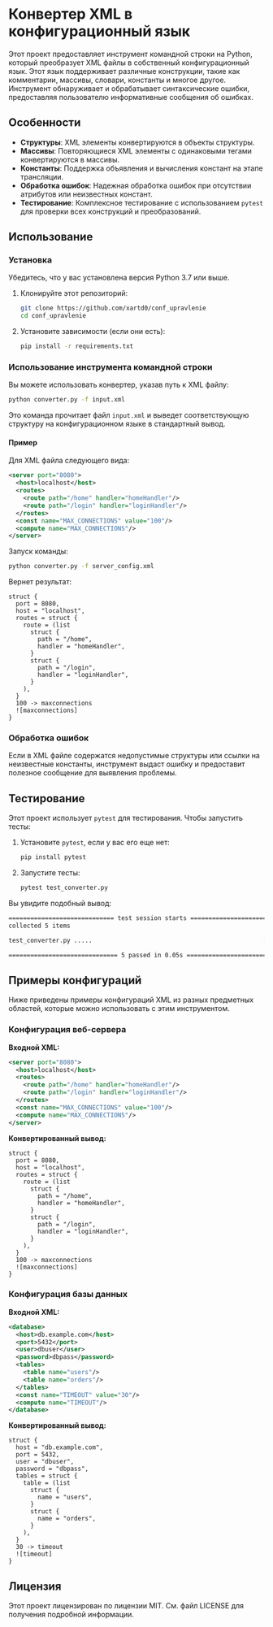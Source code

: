 
# Конвертер XML в конфигурационный язык

Этот проект предоставляет инструмент командной строки на Python, который преобразует XML файлы в собственный конфигурационный язык. Этот язык поддерживает различные конструкции, такие как комментарии, массивы, словари, константы и многое другое. Инструмент обнаруживает и обрабатывает синтаксические ошибки, предоставляя пользователю информативные сообщения об ошибках.

## Особенности

- **Структуры**: XML элементы конвертируются в объекты структуры.
- **Массивы**: Повторяющиеся XML элементы с одинаковыми тегами конвертируются в массивы.
- **Константы**: Поддержка объявления и вычисления констант на этапе трансляции.
- **Обработка ошибок**: Надежная обработка ошибок при отсутствии атрибутов или неизвестных констант.
- **Тестирование**: Комплексное тестирование с использованием `pytest` для проверки всех конструкций и преобразований.

## Использование

### Установка

Убедитесь, что у вас установлена версия Python 3.7 или выше.

1. Клонируйте этот репозиторий:

    ```bash
    git clone https://github.com/xartd0/conf_upravlenie
    cd conf_upravlenie
    ```

2. Установите зависимости (если они есть):

    ```bash
    pip install -r requirements.txt
    ```

### Использование инструмента командной строки

Вы можете использовать конвертер, указав путь к XML файлу:

```bash
python converter.py -f input.xml
```

Это команда прочитает файл `input.xml` и выведет соответствующую структуру на конфигурационном языке в стандартный вывод.

#### Пример

Для XML файла следующего вида:

```xml
<server port="8080">
  <host>localhost</host>
  <routes>
    <route path="/home" handler="homeHandler"/>
    <route path="/login" handler="loginHandler"/>
  </routes>
  <const name="MAX_CONNECTIONS" value="100"/>
  <compute name="MAX_CONNECTIONS"/>
</server>
```

Запуск команды:

```bash
python converter.py -f server_config.xml
```

Вернет результат:

```plaintext
struct {
  port = 8080,
  host = "localhost",
  routes = struct {
    route = (list
      struct {
        path = "/home",
        handler = "homeHandler",
      }
      struct {
        path = "/login",
        handler = "loginHandler",
      }
    ),
  }
  100 -> maxconnections
  ![maxconnections]
}
```

### Обработка ошибок

Если в XML файле содержатся недопустимые структуры или ссылки на неизвестные константы, инструмент выдаст ошибку и предоставит полезное сообщение для выявления проблемы.

## Тестирование

Этот проект использует `pytest` для тестирования. Чтобы запустить тесты:

1. Установите `pytest`, если у вас его еще нет:

    ```bash
    pip install pytest
    ```

2. Запустите тесты:

    ```bash
    pytest test_converter.py
    ```

Вы увидите подобный вывод:

```bash
============================= test session starts =============================
collected 5 items

test_converter.py .....                                               [100%]

============================== 5 passed in 0.05s ==============================
```

## Примеры конфигураций

Ниже приведены примеры конфигураций XML из разных предметных областей, которые можно использовать с этим инструментом.

### Конфигурация веб-сервера

**Входной XML:**

```xml
<server port="8080">
  <host>localhost</host>
  <routes>
    <route path="/home" handler="homeHandler"/>
    <route path="/login" handler="loginHandler"/>
  </routes>
  <const name="MAX_CONNECTIONS" value="100"/>
  <compute name="MAX_CONNECTIONS"/>
</server>
```

**Конвертированный вывод:**

```plaintext
struct {
  port = 8080,
  host = "localhost",
  routes = struct {
    route = (list
      struct {
        path = "/home",
        handler = "homeHandler",
      }
      struct {
        path = "/login",
        handler = "loginHandler",
      }
    ),
  }
  100 -> maxconnections
  ![maxconnections]
}
```

### Конфигурация базы данных

**Входной XML:**

```xml
<database>
  <host>db.example.com</host>
  <port>5432</port>
  <user>dbuser</user>
  <password>dbpass</password>
  <tables>
    <table name="users"/>
    <table name="orders"/>
  </tables>
  <const name="TIMEOUT" value="30"/>
  <compute name="TIMEOUT"/>
</database>
```

**Конвертированный вывод:**

```plaintext
struct {
  host = "db.example.com",
  port = 5432,
  user = "dbuser",
  password = "dbpass",
  tables = struct {
    table = (list
      struct {
        name = "users",
      }
      struct {
        name = "orders",
      }
    ),
  }
  30 -> timeout
  ![timeout]
}
```

## Лицензия

Этот проект лицензирован по лицензии MIT. См. файл LICENSE для получения подробной информации.
